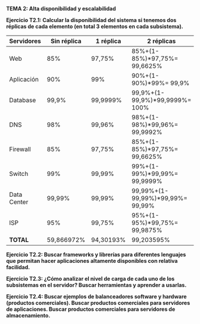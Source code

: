 **TEMA 2: Alta disponibilidad y escalabilidad**


**Ejercicio T2.1:
Calcular la disponibilidad del sistema si tenemos dos réplicas de cada elemento (en total 3 elementos en cada subsistema).**

| Servidores | Sin réplica | 1 réplica | 2 réplicas |
|--------|--------|--------|--------|
|Web|85%|97,75%|85%+(1-85%)*97,75%= 99,6625%|
|Aplicación|90%|99%|90%+(1-90%)*99%= 99,9%|
|Database|99,9%|99,9999%|99,9%+(1-99,9%)*99,9999%= 100%|
|DNS|98%|99,96%|98%+(1-98%)*99,96%= 99,9992%|
|Firewall|85%|97,75%|85%+(1-85%)*97,75%= 99,6625%|
|Switch|99%|99,99%|99%+(1-99%)*99,99%= 99,9999%|
|Data Center|99,99%|99,99%|99,99%+(1-99,99%)*99,99%= 99,99%|
|ISP|95%|99,75%|95%+(1-95%)*99,75%= 99,9875%|
|**TOTAL**|59,866972%|94,30193%|99,203595%|


**Ejercicio T2.2:
Buscar frameworks y librerías para diferentes lenguajes que permitan hacer aplicaciones altamente disponibles con relativa facilidad.**



**Ejercicio T2.3:
¿Cómo analizar el nivel de carga de cada uno de los subsistemas en el servidor?
Buscar herramientas y aprender a usarlas.**



**Ejercicio T2.4:
Buscar ejemplos de balanceadores software y hardware (productos comerciales).
Buscar productos comerciales para servidores de aplicaciones.
Buscar productos comerciales para servidores de almacenamiento.**